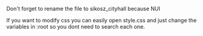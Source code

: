 Don't forget to rename the file to sikosz_cityhall because NUI

If you want to modify css you can easily open style.css and just change the variables in :root so you dont need to search each one.
